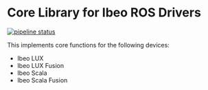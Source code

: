 # Core Library for Ibeo ROS Drivers #

[![pipeline status](https://gitlab.com/astuff/ibeo_core/badges/master/pipeline.svg)](https://gitlab.com/astuff/ibeo_core/commits/master)

This implements core functions for the following devices:

- Ibeo LUX
- Ibeo LUX Fusion
- Ibeo Scala
- Ibeo Scala Fusion
